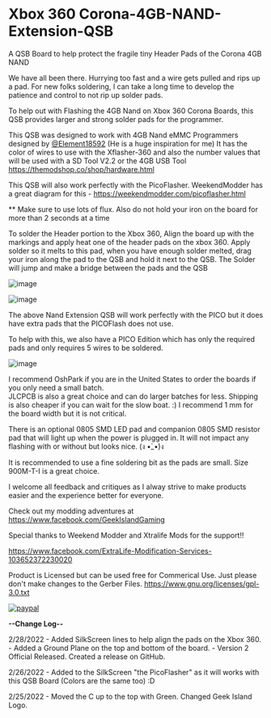 # Xbox 360 Corona-4GB-NAND-Extension-QSB
A QSB Board to help protect the fragile tiny Header Pads of the Corona 4GB NAND

We have all been there.  Hurrying too fast and a wire gets pulled and rips up a pad.
For new folks soldering, I can take a long time to develop the patience and control to not rip up solder pads.

To help out with Flashing the 4GB Nand on Xbox 360 Corona Boards, this QSB provides larger and strong solder pads for the programmer.

This QSB was designed to work with 4GB Nand eMMC Programmers designed by [@Element18592](https://github.com/Element18592) (He is a huge inspiration for me)
It has the color of wires to use with the Xflasher-360 and also the number values that will be used with a SD Tool V2.2 or the 4GB USB Tool
https://themodshop.co/shop/hardware.html

This QSB will also work perfectly with the PicoFlasher.   WeekendModder has a great diagram for this - https://weekendmodder.com/picoflasher.html

** Make sure to use lots of flux.  Also do not hold your iron on the board for more than 2 seconds at a time

To solder the Header portion to the Xbox 360, Align the board up with the markings and apply heat one of the header pads on the xbox 360.
Apply solder so it melts to this pad, when you have enough solder melted, drag your iron along the pad to the QSB and hold it next to the QSB.
The Solder will jump and make a bridge between the pads and the QSB

![image](https://user-images.githubusercontent.com/70423454/155852250-eef964d4-2525-4463-a301-cab1ad949bdb.png)

![image](https://user-images.githubusercontent.com/70423454/155852265-2fb41352-2d71-4396-be04-8865dee1d20b.png)

The above Nand Extension QSB will work perfectly with the PICO but it does have extra pads that the PICOFlash does not use.

To help with this, we also have a PICO Edition which has only the required pads and only requires 5 wires to be soldered.

![image](https://user-images.githubusercontent.com/70423454/157382950-936b6054-c5ab-4d09-967f-b3b135d7ab98.png)


I recommend OshPark if you are in the United States to order the boards if you only need a small batch.  
JLCPCB is also a great choice and can do larger batches for less.  Shipping is also cheaper if you can wait for the slow boat.  :)
I recommend 1 mm for the board width but it is not critical.

There is an optional 0805 SMD LED pad and companion 0805 SMD resistor pad that will light up when the power is plugged in.
It will not impact any flashing with or without but looks nice.  (ง •̀_•́)ง

It is recommended to use a fine soldering bit as the pads are small. Size 900M-T-I is a great choice.

I welcome all feedback and critiques as I alway strive to make products easier and the experience better for everyone.

Check out my modding adventures at https://www.facebook.com/GeekIslandGaming

Special thanks to Weekend Modder and Xtralife Mods for the support!!

https://www.facebook.com/ExtraLife-Modification-Services-103652372230020

Product is Licensed but can be used free for Commerical Use.  Just please don't make changes to the Gerber Files.
https://www.gnu.org/licenses/gpl-3.0.txt

[![paypal](https://www.paypalobjects.com/en_US/i/btn/btn_donateCC_LG.gif)](https://www.paypal.com/donate/?hosted_button_id=97YFBJX4NXA8W)

**--Change Log--**

2/28/2022 - Added SilkScreen lines to help align the pads on the Xbox 360.
          - Added a Ground Plane on the top and bottom of the board.
          - Version 2 Official Released.  Created a release on GitHub.

2/26/2022 - Added to the SilkScreen "the PicoFlasher" as it will works with this QSB Board (Colors are the same too)  :D

2/25/2022 - Moved the C up to the top with Green.  Changed Geek Island Logo.

